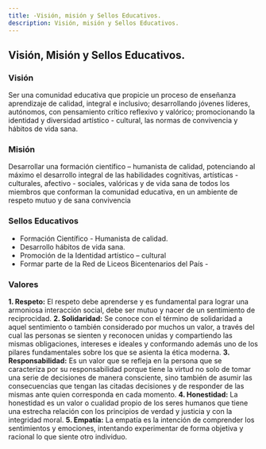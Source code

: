 ```yaml
---
title: -Visión, misión y Sellos Educativos.
description: Visión, misión y Sellos Educativos.
---
```

## Visión, Misión y Sellos Educativos.
### Visión
Ser una comunidad educativa que propicie un proceso de enseñanza aprendizaje de calidad, integral e inclusivo; desarrollando jóvenes líderes, autónomos, con pensamiento crítico reflexivo y valórico; promocionando la identidad y diversidad artístico - cultural, las normas de convivencia y hábitos de vida sana.
### Misión
Desarrollar una formación científico – humanista de calidad, potenciando al máximo el desarrollo integral de las habilidades cognitivas, artísticas - culturales, afectivo - sociales, valóricas y de vida sana de todos los miembros que conforman la comunidad educativa, en un ambiente de respeto mutuo y de sana convivencia 
### Sellos Educativos 
- Formación Científico - Humanista de calidad.
- Desarrollo hábitos de vida sana. 
- Promoción de la Identidad artístico – cultural 
- Formar parte de la Red de Liceos Bicentenarios del País - 
### Valores
**1. Respeto:** El respeto debe aprenderse y es fundamental para lograr una armoniosa interacción social, debe ser mutuo y nacer de un sentimiento de reciprocidad. 
**2. Solidaridad:** Se conoce con el término de solidaridad a aquel sentimiento o también considerado por muchos un valor, a través del cual las personas se sienten y reconocen unidas y compartiendo las mismas obligaciones, intereses e ideales y conformando además uno de los pilares fundamentales sobre los que se asienta la ética moderna. 
**3. Responsabilidad:** Es un valor que se refleja en la persona que se caracteriza por su responsabilidad porque tiene la virtud no solo de tomar una serie de decisiones de manera consciente, sino también de asumir las consecuencias que tengan las citadas decisiones y de responder de las mismas ante quien corresponda en cada momento. 
**4. Honestidad:** La honestidad es un valor o cualidad propio de los seres humanos que tiene una estrecha relación con los principios de verdad y justicia y con la integridad moral. 
**5. Empatía:** La empatía es la intención de comprender los sentimientos y emociones, intentando experimentar de forma objetiva y racional lo que siente otro individuo.